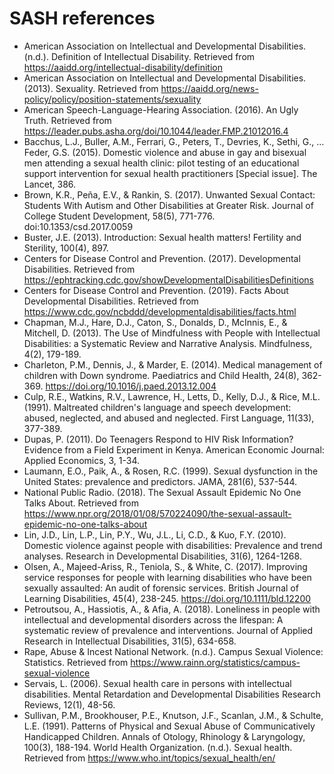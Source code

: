 # SASH references

- American Association on Intellectual and Developmental Disabilities. (n.d.). 	Definition of Intellectual Disability. Retrieved from https://aaidd.org/intellectual-disability/definition
- American Association on Intellectual and Developmental Disabilities. (2013). 	Sexuality. Retrieved from https://aaidd.org/news-policy/policy/position-statements/sexuality
- American Speech-Language-Hearing Association. (2016). An Ugly Truth. Retrieved from https://leader.pubs.asha.org/doi/10.1044/leader.FMP.21012016.4
- Bacchus, L.J., Buller, A.M., Ferrari, G., Peters, T., Devries, K., Sethi, G., … Feder, 	G.S. (2015). Domestic violence and abuse in gay and bisexual men 	attending a sexual health clinic: pilot testing of an educational support intervention for sexual health practitioners [Special issue]. The Lancet, 386.
- Brown, K.R., Peña, E.V., & Rankin, S. (2017). Unwanted Sexual Contact: Students With Autism and Other Disabilities at Greater Risk. Journal of College Student Development, 58(5), 771-776. doi:10.1353/csd.2017.0059
- Buster, J.E. (2013). Introduction: Sexual health matters! Fertility and Sterility, 100(4), 897.
- Centers for Disease Control and Prevention. (2017). Developmental Disabilities. Retrieved from https://ephtracking.cdc.gov/showDevelopmentalDisabilitiesDefinitions
- Centers for Disease Control and Prevention. (2019). Facts About Developmental Disabilities. Retrieved from https://www.cdc.gov/ncbddd/developmentaldisabilities/facts.html
- Chapman, M.J., Hare, D.J., Caton, S., Donalds, D., McInnis, E., & Mitchell, D. (2013). The Use of Mindfulness with People with Intellectual Disabilities: a Systematic Review and Narrative Analysis. Mindfulness, 	4(2), 179-189.
- Charleton, P.M., Dennis, J., & Marder, E. (2014). Medical management of children with Down syndrome. Paediatrics and Child Health, 24(8), 362-369. https://doi.org/10.1016/j.paed.2013.12.004
- Culp, R.E., Watkins, R.V., Lawrence, H., Letts, D., Kelly, D.J., & Rice, M.L. (1991). Maltreated children's language and speech development: abused, neglected, and abused and neglected. First Language, 11(33), 377-389.
- Dupas, P. (2011). Do Teenagers Respond to HIV Risk Information? Evidence from a Field Experiment in Kenya. American Economic Journal: Applied Economics, 3, 1-34.
- Laumann, E.O., Paik, A., & Rosen, R.C. (1999). Sexual dysfunction in the United States: prevalence and predictors. JAMA, 281(6), 537-544.
- National Public Radio. (2018). The Sexual Assault Epidemic No One Talks About. Retrieved from https://www.npr.org/2018/01/08/570224090/the-sexual-assault-epidemic-no-one-talks-about
- Lin, J.D., Lin, L.P., Lin, P.Y., Wu, J.L., Li, C.D., & Kuo, F.Y. (2010). Domestic violence against people with disabilities: Prevalence and trend analyses. Research in Developmental Disabilities, 31(6), 1264-1268.
- Olsen, A., Majeed-Ariss, R., Teniola, S., & White, C. (2017). Improving service responses for people with learning disabilities who have been sexually 	assaulted: An audit of forensic services. British Journal of Learning Disabilities, 45(4), 238-245. https://doi.org/10.1111/bld.12200
- Petroutsou, A., Hassiotis, A., & Afia, A. (2018). Loneliness in people with intellectual and developmental disorders across the lifespan: A systematic review of prevalence and interventions. Journal of Applied Research in Intellectual Disabilities, 31(5), 634-658.
- Rape, Abuse & Incest National Network. (n.d.). Campus Sexual Violence: Statistics. Retrieved from https://www.rainn.org/statistics/campus-sexual-violence
- Servais, L. (2006). Sexual health care in persons with intellectual disabilities. Mental Retardation and Developmental Disabilities Research Reviews, 12(1), 48-56.
- Sullivan, P.M., Brookhouser, P.E., Knutson, J.F., Scanlan, J.M., & Schulte, L.E. (1991). Patterns of Physical and Sexual Abuse of Communicatively Handicapped Children. Annals of Otology, Rhinology & Laryngology, 100(3), 188-194. World Health Organization. (n.d.). Sexual health. Retrieved from https://www.who.int/topics/sexual_health/en/


